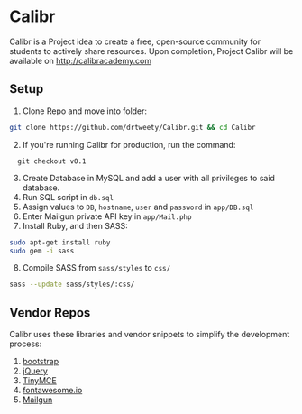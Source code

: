 # Calibr
Calibr is a Project idea to create a free, open-source community for students to actively share resources. Upon completion, Project Calibr will be available on http://calibracademy.com

## Setup
1. Clone Repo and move into folder:
```bash
git clone https://github.com/drtweety/Calibr.git && cd Calibr
```
2. If you're running Calibr for production, run the command:
```
  git checkout v0.1
```
3. Create Database in MySQL and add a user with all privileges to said database.
4. Run SQL script in `db.sql`
5. Assign values to `DB`, `hostname`, `user` and `password` in `app/DB.sql`
6. Enter Mailgun private API key in `app/Mail.php`
7. Install Ruby, and then SASS:
```bash
sudo apt-get install ruby
sudo gem -i sass
```
8. Compile SASS from `sass/styles` to `css/`
```bash
sass --update sass/styles/:css/
```

## Vendor Repos
Calibr uses these libraries and vendor snippets to simplify the development process:
1. [bootstrap](http://getbootstrap.com)
2. [jQuery](http://jquery.com)
3. [TinyMCE](https://www.tinymce.com)
4. [fontawesome.io](http://fontawesome.io)
5. [Mailgun](http://mailgun.org)
